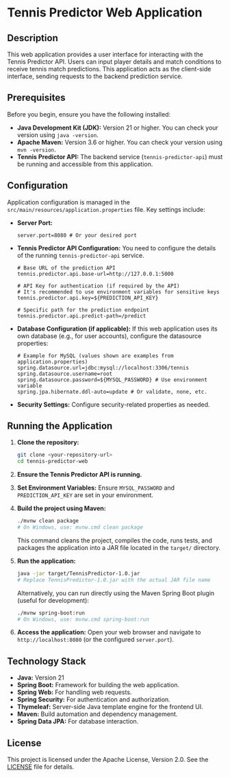 # Tennis Predictor Web Application

## Description

This web application provides a user interface for interacting with the Tennis Predictor API. Users can input player details and match conditions to receive tennis match predictions. This application acts as the client-side interface, sending requests to the backend prediction service.

## Prerequisites

Before you begin, ensure you have the following installed:

* **Java Development Kit (JDK):** Version 21 or higher. You can check your version using `java -version`.
* **Apache Maven:** Version 3.6 or higher. You can check your version using `mvn -version`.
* **Tennis Predictor API:** The backend service (`tennis-predictor-api`) must be running and accessible from this application.

## Configuration

Application configuration is managed in the `src/main/resources/application.properties` file. Key settings include:

* **Server Port:**

  ```properties
  server.port=8080 # Or your desired port
  ```
* **Tennis Predictor API Configuration:** You need to configure the details of the running `tennis-predictor-api` service.

  ```properties
  # Base URL of the prediction API
  tennis.predictor.api.base-url=http://127.0.0.1:5000

  # API Key for authentication (if required by the API)
  # It's recommended to use environment variables for sensitive keys
  tennis.predictor.api.key=${PREDICTION_API_KEY}

  # Specific path for the prediction endpoint
  tennis.predictor.api.predict-path=/predict
  ```

* **Database Configuration (if applicable):** If this web application uses its own database (e.g., for user accounts), configure the datasource properties:

  ```properties
  # Example for MySQL (values shown are examples from application.properties)
  spring.datasource.url=jdbc:mysql://localhost:3306/tennis
  spring.datasource.username=root
  spring.datasource.password=${MYSQL_PASSWORD} # Use environment variable
  spring.jpa.hibernate.ddl-auto=update # Or validate, none, etc.
  ```
* **Security Settings:** Configure security-related properties as needed.

## Running the Application

1. **Clone the repository:**

   ```bash
   git clone <your-repository-url>
   cd tennis-predictor-web
   ```
2. **Ensure the Tennis Predictor API is running.**
3. **Set Environment Variables:** Ensure `MYSQL_PASSWORD` and `PREDICTION_API_KEY` are set in your environment.
4. **Build the project using Maven:**

   ```bash
   ./mvnw clean package
   # On Windows, use: mvnw.cmd clean package
   ```

   This command cleans the project, compiles the code, runs tests, and packages the application into a JAR file located in the `target/` directory.
5. **Run the application:**

   ```bash
   java -jar target/TennisPredictor-1.0.jar
   # Replace TennisPredictor-1.0.jar with the actual JAR file name
   ```

   Alternatively, you can run directly using the Maven Spring Boot plugin (useful for development):

   ```bash
   ./mvnw spring-boot:run
   # On Windows, use: mvnw.cmd spring-boot:run
   ```
6. **Access the application:** Open your web browser and navigate to `http://localhost:8080` (or the configured `server.port`).

## Technology Stack

* **Java:** Version 21
* **Spring Boot:** Framework for building the web application.
* **Spring Web:** For handling web requests.
* **Spring Security:** For authentication and authorization.
* **Thymeleaf:** Server-side Java template engine for the frontend UI.
* **Maven:** Build automation and dependency management.
* **Spring Data JPA:** For database interaction.

## License

This project is licensed under the Apache License, Version 2.0. See the [LICENSE](LICENSE) file for details.
